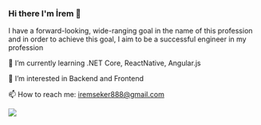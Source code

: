 ### Hi there I'm İrem 👋
I have a forward-looking, wide-ranging goal in the name of this profession and in order to achieve this goal, I aim to be a successful engineer in my profession


🌱 I’m currently learning .NET Core, ReactNative, Angular.js

👀 I’m interested in Backend and Frontend

📫 How to reach me: iremseker888@gmail.com

<img src="https://github-readme-stats.vercel.app/api?username=iremsekerr&&show_icons=true&title_color=ffffff&icon_color=bb2acf&text_color=daf7dc&bg_color=151515">

